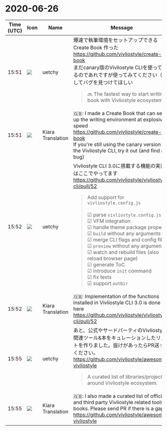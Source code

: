 # 2020-06-26

|Time (UTC)|Icon|Name|Message|
|---|---|---|---|
|15:51|![](https://avatars.slack-edge.com/2020-01-22/916403977808_18dc4c6c299ded1b6018_72.png)|uetchy|爆速で執筆環境をセットアップできる Create Book 作った<br><https://github.com/vivliostyle/create-book><br>まだcanary版のVivliostyle CLIを使っているのであれですが使ってみてください（そしてバグを見つけてほしい<br><blockquote>🔜 The fastest way to start writing book with Vivliostyle ecosystem.</blockquote>|
|15:51|![](https://avatars.slack-edge.com/2019-08-21/732685848020_f3f20736795184660348_72.png)|Kiara Translation|🇬🇧: I made a Create Book that can set up the writing environment at explosive speed<br><https://github.com/vivliostyle/create-book><br>If you're still using the canary version of the Vivliostyle CLI, try it out (and find a bug)|
|15:52|![](https://avatars.slack-edge.com/2020-01-22/916403977808_18dc4c6c299ded1b6018_72.png)|uetchy|Vivliostyle CLI 3.0に搭載する機能の実装はここでやってます<br><https://github.com/vivliostyle/vivliostyle-cli/pull/52><br><blockquote>Add support for `vivliostyle.config.js`<br><br>☑︎ parse `vivliostyle.config.js`<br>☑︎ VFM integration<br>☑︎ handle theme package properly<br>☑︎ `build` without any arguments<br>☑︎ merge CLI flags and config file<br>☑︎ `preview` without any arguments<br>☑︎ watch and rebuild files (also reload browser page)<br>☑︎ generate ToC<br>☑︎ introduce `init` command<br>☑︎ fix tests<br>☑︎ support `outDir` | `outFile`<br><br>This version should be released with major version bump due to major breaking changes (`v3.0.0`).<br><br>Fixes <https://github.com/vivliostyle/vivliostyle-cli/issues/38|#38>  <br>Fixes <https://github.com/vivliostyle/vivliostyle-cli/issues/30|#30></blockquote>|
|15:52|![](https://avatars.slack-edge.com/2019-08-21/732685848020_f3f20736795184660348_72.png)|Kiara Translation|🇬🇧: Implementation of the functions installed in Vivliostyle CLI 3.0 is done here<br><https://github.com/vivliostyle/vivliostyle-cli/pull/52>|
|15:55|![](https://avatars.slack-edge.com/2020-01-22/916403977808_18dc4c6c299ded1b6018_72.png)|uetchy|あと、公式やサードパーティのVivliostyle関連ツール&amp;本をキュレーションしたリストを作りました。抜けがあったらPR送ってください。<br><https://github.com/vivliostyle/awesome-vivliostyle><br><blockquote>A curated list of libraries/projects around Vivliostyle ecosystem.</blockquote>|
|15:55|![](https://avatars.slack-edge.com/2019-08-21/732685848020_f3f20736795184660348_72.png)|Kiara Translation|🇬🇧: I also made a curated list of official and third party Vivliostyle related tools &amp; books. Please send PR if there is a gap.<br><https://github.com/vivliostyle/awesome-vivliostyle>|
